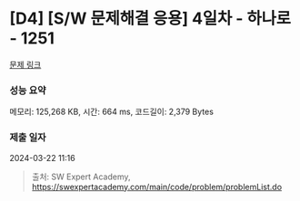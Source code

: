 # [D4] [S/W 문제해결 응용] 4일차 - 하나로 - 1251 

[문제 링크](https://swexpertacademy.com/main/code/problem/problemDetail.do?contestProbId=AV15StKqAQkCFAYD) 

### 성능 요약

메모리: 125,268 KB, 시간: 664 ms, 코드길이: 2,379 Bytes

### 제출 일자

2024-03-22 11:16



> 출처: SW Expert Academy, https://swexpertacademy.com/main/code/problem/problemList.do